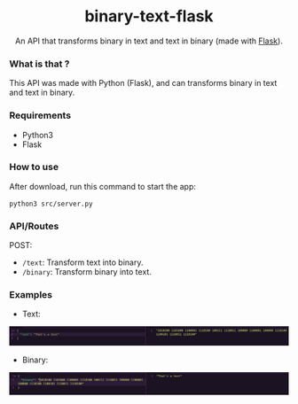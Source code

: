 <h1 align="center">binary-text-flask</h1>
<p align="center">An API that transforms binary in text and text in binary (made with <a href="https://flask.palletsprojects.com/en/2.0.x/">Flask</a>).</p>

### What is that ?

This API was made with Python (Flask), and can transforms binary in text and text in binary.

### Requirements

- Python3
- Flask

### How to use

After download, run this command to start the app:

```
python3 src/server.py
```

### API/Routes

POST:
- `/text`: Transform text into binary.
- `/binary`: Transform binary into text.

### Examples

- Text:

<img src="./static/text.png"/>

<br>

- Binary:

<img src="./static/binary.png"/>
